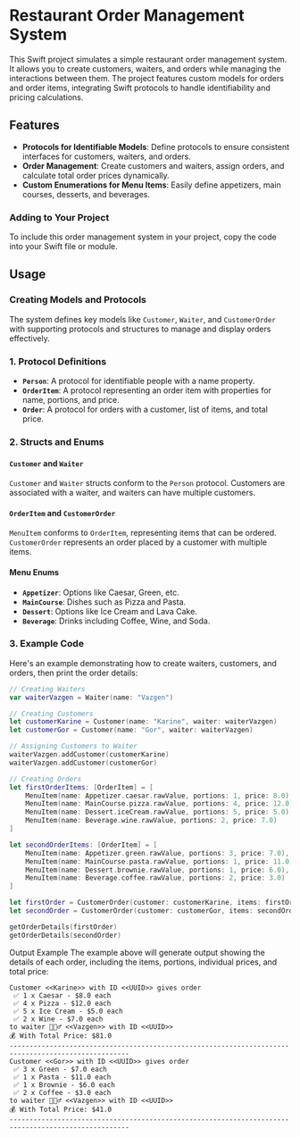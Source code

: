 # Restaurant Order Management System

This Swift project simulates a simple restaurant order management system. It allows you to create customers, waiters, and orders while managing the interactions between them. The project features custom models for orders and order items, integrating Swift protocols to handle identifiability and pricing calculations.

## Features

- **Protocols for Identifiable Models**: Define protocols to ensure consistent interfaces for customers, waiters, and orders.
- **Order Management**: Create customers and waiters, assign orders, and calculate total order prices dynamically.
- **Custom Enumerations for Menu Items**: Easily define appetizers, main courses, desserts, and beverages.

### Adding to Your Project

To include this order management system in your project, copy the code into your Swift file or module.

## Usage

### Creating Models and Protocols

The system defines key models like `Customer`, `Waiter`, and `CustomerOrder` with supporting protocols and structures to manage and display orders effectively.

### 1. Protocol Definitions

- **`Person`**: A protocol for identifiable people with a name property.
- **`OrderItem`**: A protocol representing an order item with properties for name, portions, and price.
- **`Order`**: A protocol for orders with a customer, list of items, and total price.

### 2. Structs and Enums

#### `Customer` and `Waiter`

`Customer` and `Waiter` structs conform to the `Person` protocol. Customers are associated with a waiter, and waiters can have multiple customers.

#### `OrderItem` and `CustomerOrder`

`MenuItem` conforms to `OrderItem`, representing items that can be ordered. `CustomerOrder` represents an order placed by a customer with multiple items.

#### Menu Enums

- **`Appetizer`**: Options like Caesar, Green, etc.
- **`MainCourse`**: Dishes such as Pizza and Pasta.
- **`Dessert`**: Options like Ice Cream and Lava Cake.
- **`Beverage`**: Drinks including Coffee, Wine, and Soda.

### 3. Example Code

Here's an example demonstrating how to create waiters, customers, and orders, then print the order details:

```swift
// Creating Waiters
var waiterVazgen = Waiter(name: "Vazgen")

// Creating Customers
let customerKarine = Customer(name: "Karine", waiter: waiterVazgen)
let customerGor = Customer(name: "Gor", waiter: waiterVazgen)

// Assigning Customers to Waiter
waiterVazgen.addCustomer(customerKarine)
waiterVazgen.addCustomer(customerGor)

// Creating Orders
let firstOrderItems: [OrderItem] = [
    MenuItem(name: Appetizer.caesar.rawValue, portions: 1, price: 8.0),
    MenuItem(name: MainCourse.pizza.rawValue, portions: 4, price: 12.0),
    MenuItem(name: Dessert.iceCream.rawValue, portions: 5, price: 5.0),
    MenuItem(name: Beverage.wine.rawValue, portions: 2, price: 7.0)
]

let secondOrderItems: [OrderItem] = [
    MenuItem(name: Appetizer.green.rawValue, portions: 3, price: 7.0),
    MenuItem(name: MainCourse.pasta.rawValue, portions: 1, price: 11.0),
    MenuItem(name: Dessert.brownie.rawValue, portions: 1, price: 6.0),
    MenuItem(name: Beverage.coffee.rawValue, portions: 2, price: 3.0)
]

let firstOrder = CustomerOrder(customer: customerKarine, items: firstOrderItems)
let secondOrder = CustomerOrder(customer: customerGor, items: secondOrderItems)

getOrderDetails(firstOrder)
getOrderDetails(secondOrder)
```

Output Example
The example above will generate output showing the details of each order, including the items, portions, individual prices, and total price:

```
Customer <<Karine>> with ID <<UUID>> gives order
 ✅ 1 x Caesar - $8.0 each
 ✅ 4 x Pizza - $12.0 each
 ✅ 5 x Ice Cream - $5.0 each
 ✅ 2 x Wine - $7.0 each
to waiter 🙆🏻‍♂️ <<Vazgen>> with ID <<UUID>>
💰 With Total Price: $81.0
----------------------------------------------------------------------------------------------------
Customer <<Gor>> with ID <<UUID>> gives order
 ✅ 3 x Green - $7.0 each
 ✅ 1 x Pasta - $11.0 each
 ✅ 1 x Brownie - $6.0 each
 ✅ 2 x Coffee - $3.0 each
to waiter 🙆🏻‍♂️ <<Vazgen>> with ID <<UUID>>
💰 With Total Price: $41.0
----------------------------------------------------------------------------------------------------
```
